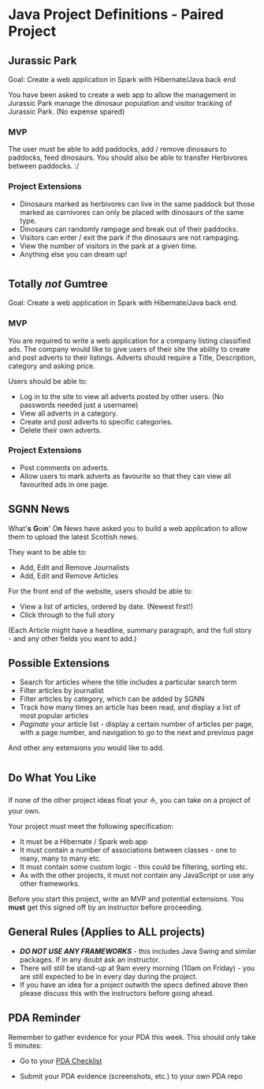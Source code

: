 # Java Project Definitions - Paired Project

## Jurassic Park

Goal: Create a web application in Spark with Hibernate/Java back end

You have been asked to create a web app to allow the management in Jurassic Park manage the dinosaur population and visitor tracking of Jurassic Park. (No expense spared)

### MVP

The user must be able to add paddocks, add / remove dinosaurs to paddocks, feed dinosaurs. You should also be able to transfer Herbivores between paddocks. :/


### Project Extensions

* Dinosaurs marked as herbivores can live in the same paddock but those marked as carnivores can only be placed with dinosaurs of the same type.
* Dinosaurs can randomly rampage and break out of their paddocks.
* Visitors can enter / exit the park if the dinosaurs are not rampaging.
* View the number of visitors in the park at a given time.
* Anything else you can dream up!

#

## Totally *not* Gumtree

Goal: Create a web application in Spark with Hibernate/Java back end.
### MVP
You are required to write a web application for a company listing classified ads. The company would like to give users of their site
the ability to create and post adverts to their listings.
Adverts should require a Title, Description, category and asking price.

Users should be able to:
- Log in to the site to view all adverts posted by other users. (No passwords needed just a username)
- View all adverts in a category.
- Create and post adverts to specific categories.
- Delete their own adverts.

### Project Extensions

* Post comments on adverts.
* Allow users to mark adverts as favourite so that they can view all favourited ads in one page.


## SGNN News

What'**s** **G**oi**n**' O**n** News have asked you to build a web application to allow them to upload the latest Scottish news.

They want to be able to:

- Add, Edit and Remove Journalists
- Add, Edit and Remove Articles

For the front end of the website, users should be able to:

- View a list of articles, ordered by date. (Newest first!)
- Click through to the full story

(Each Article might have a headline, summary paragraph, and the full story - and any other fields you want to add.)

## Possible Extensions

- Search for articles where the title includes a particular search term
- Filter articles by journalist
- Filter articles by category, which can be added by SGNN
- Track how many times an article has been read, and display a list of most popular articles
- _Paginate_ your article list - display a certain number of articles per page, with a page number, and navigation to go to the next and previous page

And other any extensions you would like to add.

#

## Do What You Like

If none of the other project ideas float your ⛵️, you can take on a project of your own.

Your project must meet the following specification:

- It must be a Hibernate / Spark web app
- It must contain a number of associations between classes - one to many, many to many etc.
- It must contain some custom logic - this could be filtering, sorting etc.
- As with the other projects, it must not contain any JavaScript or use any other frameworks.

Before you start this project, write an MVP and potential extensions. You **must** get this signed off by an instructor before proceeding.

## General Rules (Applies to ALL projects)

* ***DO NOT USE ANY FRAMEWORKS*** - this includes Java Swing and similar packages. If in any doubt ask an instructor.
* There will still be stand-up at 9am every morning (10am on Friday) - you are still expected to be in every day during the project.
* If you have an idea for a project outwith the specs defined above then please discuss this with the instructors before going ahead.


## PDA Reminder

Remember to gather evidence for your PDA this week. This should only take 5 minutes:

- Go to your [PDA Checklist](https://github.com/codeclan/pda/blob/master/Student%20Checklist/)

- Submit your PDA evidence (screenshots, etc.) to your own PDA repo
